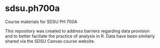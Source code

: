 # sdsu.ph700a
Course materials for SDSU PH 700A

This repository was created to address barriers regarding data provision and to better faciliate the practice of analysis in R. Data have been similarly shared via the SDSU Canvas course website.
